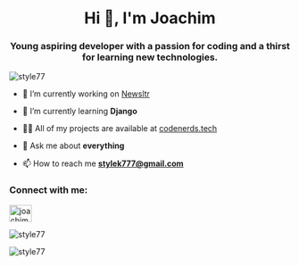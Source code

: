 <h1 align="center">Hi 👋, I'm Joachim</h1>
<h3 align="center">Young aspiring developer with a passion for coding and a thirst for learning new technologies.</h3>

<p align="left"> <img src="https://komarev.com/ghpvc/?username=style77&label=Profile%20views&color=0e75b6&style=flat" alt="style77" /> </p>

- 🔭 I’m currently working on [Newsltr](https://github.com/Style77/newsltr)

- 🌱 I’m currently learning **Django**

- 👨‍💻 All of my projects are available at [codenerds.tech](codenerds.tech)

- 💬 Ask me about **everything**

- 📫 How to reach me **stylek777@gmail.com**

<h3 align="left">Connect with me:</h3>
<p align="left">
<a href="https://linkedin.com/in/joachim-hodana-33815b245" target="blank"><img align="center" src="https://raw.githubusercontent.com/rahuldkjain/github-profile-readme-generator/master/src/images/icons/Social/linked-in-alt.svg" alt="joachim-hodana-33815b245" height="30" width="40" /></a>
</p>

<p><img align="center" src="https://github-readme-streak-stats.herokuapp.com/?user=style77&" alt="style77" /></p>

<p><img align="center" src="https://github-readme-stats.vercel.app/api/top-langs?username=style77&show_icons=true&locale=en&layout=compact" alt="style77" /></p>